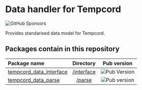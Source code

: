 # Data handler for Tempcord

![GitHub Sponsors](https://img.shields.io/github/sponsors/rk0cc)

Provides standarised data model for Tempcord.

## Packages contain in this repository

|Package name|Directory|Pub version|
|:---|:---:|:---:|
|[tempcord_data_interface](https://pub.dev/packages/tempcord_data_interface)|[/interface](./interface/)|![Pub Version](https://img.shields.io/pub/v/tempcord_data_interface?style=flat-square)|
|[tempcord_data_parse](https://pub.dev/packages/tempcord_data_parser)|[/parse](./parse/)|![Pub version](https://img.shields.io/pub/v/tempcord_data_parser?style=flat-square)|
